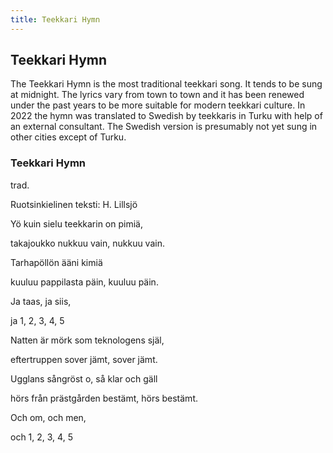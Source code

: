 ```yaml
---
title: Teekkari Hymn
---
```

## Teekkari Hymn

The Teekkari Hymn is the most traditional teekkari song. It tends to be sung at midnight. The lyrics vary from town to town and it has been renewed under the past years to be more suitable for modern teekkari culture. In 2022 the hymn was translated to Swedish by teekkaris in Turku with help of an external consultant. The Swedish version is presumably not yet sung in other cities except of Turku.

### Teekkari Hymn

trad.

Ruotsinkielinen teksti: H. Lillsjö



Yö kuin sielu teekkarin on pimiä,

takajoukko nukkuu vain, nukkuu vain.

Tarhapöllön ääni kimiä

kuuluu pappilasta päin, kuuluu päin.

Ja taas, ja siis,

ja 1, 2, 3, 4, 5



Natten är mörk som teknologens själ,

eftertruppen sover jämt, sover jämt.

Ugglans sångröst o, så klar och gäll

hörs från prästgården bestämt, hörs bestämt.

Och om, och men, 

och 1, 2, 3, 4, 5

